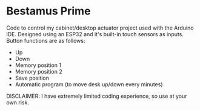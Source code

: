 # Bestamus Prime
Code to control my cabinet/desktop actuator project used with the Arduino IDE. Designed using an ESP32 and it's built-in touch sensors as inputs. Button functions are as follows:
- Up
- Down
- Memory position 1
- Memory position 2
- Save position
- Automatic program (to move desk up/down every minutes)

DISCLAIMER: I have extremely limited coding experience, so use at your own risk.
